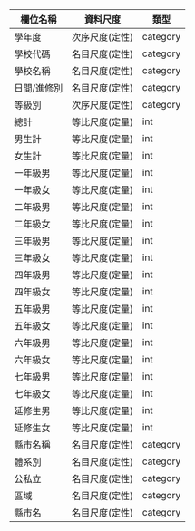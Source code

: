|欄位名稱        |資料尺度        |類型    |
|----------------|----------------|--------|
|學年度          |次序尺度(定性)  |category|
|學校代碼        |名目尺度(定性)  |category|
|學校名稱        |名目尺度(定性)  |category|
|日間/進修別     |名目尺度(定性)  |category|
|等級別          |次序尺度(定性)  |category|
|總計            |等比尺度(定量)  |int     |
|男生計          |等比尺度(定量)  |int     |
|女生計          |等比尺度(定量)  |int     |
|一年級男        |等比尺度(定量)  |int     |
|一年級女        |等比尺度(定量)  |int     |
|二年級男        |等比尺度(定量)  |int     |
|二年級女        |等比尺度(定量)  |int     |
|三年級男        |等比尺度(定量)  |int     |
|三年級女        |等比尺度(定量)  |int     |
|四年級男        |等比尺度(定量)  |int     |
|四年級女        |等比尺度(定量)  |int     |
|五年級男        |等比尺度(定量)  |int     |
|五年級女        |等比尺度(定量)  |int     |
|六年級男        |等比尺度(定量)  |int     |
|六年級女        |等比尺度(定量)  |int     |
|七年級男        |等比尺度(定量)  |int     |
|七年級女        |等比尺度(定量)  |int     |
|延修生男        |等比尺度(定量)  |int     |
|延修生女        |等比尺度(定量)  |int     |
|縣市名稱        |名目尺度(定性)  |category|
|體系別          |名目尺度(定性)  |category|
|公私立          |名目尺度(定性)  |category|
|區域            |名目尺度(定性)  |category|
|縣市名          |名目尺度(定性)  |category|
